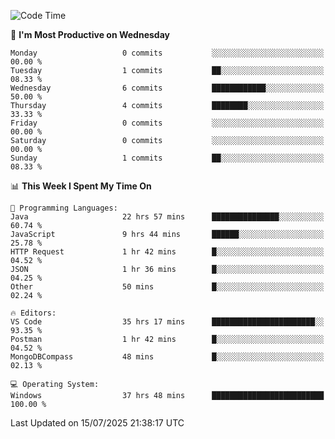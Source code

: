 <!--START_SECTION:waka-->
![Code Time](http://img.shields.io/badge/Code%20Time-5%2C325%20hrs%2049%20mins-blue)

📅 **I'm Most Productive on Wednesday** 

```text
Monday                   0 commits           ░░░░░░░░░░░░░░░░░░░░░░░░░   00.00 % 
Tuesday                  1 commits           ██░░░░░░░░░░░░░░░░░░░░░░░   08.33 % 
Wednesday                6 commits           ████████████░░░░░░░░░░░░░   50.00 % 
Thursday                 4 commits           ████████░░░░░░░░░░░░░░░░░   33.33 % 
Friday                   0 commits           ░░░░░░░░░░░░░░░░░░░░░░░░░   00.00 % 
Saturday                 0 commits           ░░░░░░░░░░░░░░░░░░░░░░░░░   00.00 % 
Sunday                   1 commits           ██░░░░░░░░░░░░░░░░░░░░░░░   08.33 % 
```


📊 **This Week I Spent My Time On** 

```text
💬 Programming Languages: 
Java                     22 hrs 57 mins      ███████████████░░░░░░░░░░   60.74 % 
JavaScript               9 hrs 44 mins       ██████░░░░░░░░░░░░░░░░░░░   25.78 % 
HTTP Request             1 hr 42 mins        █░░░░░░░░░░░░░░░░░░░░░░░░   04.52 % 
JSON                     1 hr 36 mins        █░░░░░░░░░░░░░░░░░░░░░░░░   04.25 % 
Other                    50 mins             █░░░░░░░░░░░░░░░░░░░░░░░░   02.24 % 

🔥 Editors: 
VS Code                  35 hrs 17 mins      ███████████████████████░░   93.35 % 
Postman                  1 hr 42 mins        █░░░░░░░░░░░░░░░░░░░░░░░░   04.52 % 
MongoDBCompass           48 mins             █░░░░░░░░░░░░░░░░░░░░░░░░   02.13 % 

💻 Operating System: 
Windows                  37 hrs 48 mins      █████████████████████████   100.00 % 
```


 Last Updated on 15/07/2025 21:38:17 UTC
<!--END_SECTION:waka-->
